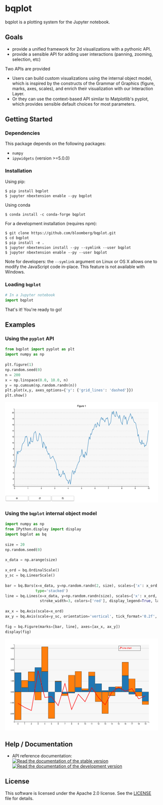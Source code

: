 bqplot
======

bqplot is a plotting system for the Jupyter notebook.

Goals
-----

-   provide a unified framework for 2d visualizations with a pythonic API.
-   provide a sensible API for adding user interactions (panning, zooming, selection, etc)

Two APIs are provided

- Users can build custom visualizations using the internal object model, which
  is inspired by the constructs of the Grammar of Graphics (figure, marks, axes,
  scales), and enrich their visualization with our Interaction Layer.
- Or they can use the context-based API similar to Matplotlib's pyplot, which
  provides sensible default choices for most parameters.

Getting Started
---------------

### Dependencies

This package depends on the following packages:

-   `numpy`
-   `ipywidgets` (version >=5.0.0)

### Installation

Using pip:

```
$ pip install bqplot
$ jupyter nbextension enable --py bqplot
```

Using conda

```
$ conda install -c conda-forge bqplot
```

For a development installation (requires npm):

```
$ git clone https://github.com/bloomberg/bqplot.git
$ cd bqplot
$ pip install -e .
$ jupyter nbextension install --py --symlink --user bqplot
$ jupyter nbextension enable --py --user bqplot
```

Note for developers: the `--symlink` argument on Linux or OS X allows one to
modify the JavaScript code in-place. This feature is not available
with Windows.


### Loading `bqplot`

```python
# In a Jupyter notebook
import bqplot
```

That's it! You're ready to go!

Examples
--------

### Using the `pyplot` API

```python
from bqplot import pyplot as plt
import numpy as np

plt.figure(1)
np.random.seed(0)
n = 200
x = np.linspace(0.0, 10.0, n)
y = np.cumsum(np.random.randn(n))
plt.plot(x,y, axes_options={'y': {'grid_lines': 'dashed'}})
plt.show()
```

![Pyplot Screenshot](/pyplot-screenshot.png)

### Using the `bqplot` internal object model


```python
import numpy as np
from IPython.display import display
import bqplot as bq

size = 20
np.random.seed(0)

x_data = np.arange(size)

x_ord = bq.OrdinalScale()
y_sc = bq.LinearScale()

bar = bq.Bars(x=x_data, y=np.random.randn(2, size), scales={'x': x_ord, 'y': y_sc},
              type='stacked')
line = bq.Lines(x=x_data, y=np.random.randn(size), scales={'x': x_ord, 'y': y_sc},
                stroke_width=3, colors=['red'], display_legend=True, labels=['Line chart'])

ax_x = bq.Axis(scale=x_ord)
ax_y = bq.Axis(scale=y_sc, orientation='vertical', tick_format='0.2f', grid_lines='solid')

fig = bq.Figure(marks=[bar, line], axes=[ax_x, ax_y])
display(fig)
```

![Bqplot Screenshot](/bqplot-screenshot.png)


Help / Documentation
--------------------

- API reference documentation: [![Read the documentation of the stable version](https://readthedocs.org/projects/pip/badge/?version=stable)](http://bqplot.readthedocs.org/en/stable/) [![Read the documentation of the development version](https://readthedocs.org/projects/pip/badge/?version=latest)](http://bqplot.readthedocs.org/en/latest/)

License
-------

This software is licensed under the Apache 2.0 license. See the [LICENSE](LICENSE) file
for details.


